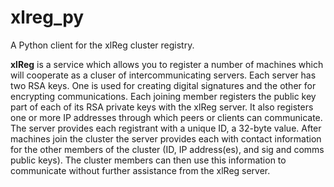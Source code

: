 xlreg_py
========

A Python client for the xlReg cluster registry.

**xlReg** is a service which allows you to register a number of machines
which will cooperate as a cluser of intercommunicating servers.  Each 
server has two RSA keys.  One is used for creating digital signatures 
and the other for encrypting communications.  Each joining member 
registers the public key part of each of its RSA private keys with the
xlReg server.  It also registers one or more IP addresses through which
peers or clients can communicate.  The server provides each registrant with 
a unique ID, a 32-byte value.  After machines join the cluster the server
provides each with contact information for the other members of the 
cluster (ID, IP address(es), and sig and comms public keys).  The 
cluster members can then use this information to communicate without
further assistance from the xlReg server.
